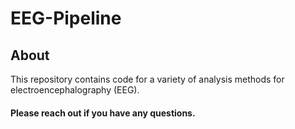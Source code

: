 # EEG-Pipeline

## About

This repository contains code for a variety of analysis methods for electroencephalography (EEG).

#### Please reach out if you have any questions.